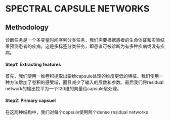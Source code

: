 # SPECTRAL CAPSULE NETWORKS

## Methodology

诊断任务是一个多变量时间序列分类任务，我们需要根据患者的生命体征和实验结果预测患者的疾病。这是多标签分类任务，即患者可被诊断为有多种疾病或没有疾病。

#### Step1: Extracting features

首先，我们使用一维卷积提取出要给capsule处理的维度更低的特征。我们使用一种方法增加了卷积的感受域，而且减少了输入的层数和参数。最后我们将residual network的输出拉平为一个120维的向量给capsule层处理。

#### Step2: Primary capsuel

在这两种结构中，我们对每个capsule使用两个dense residual networks

